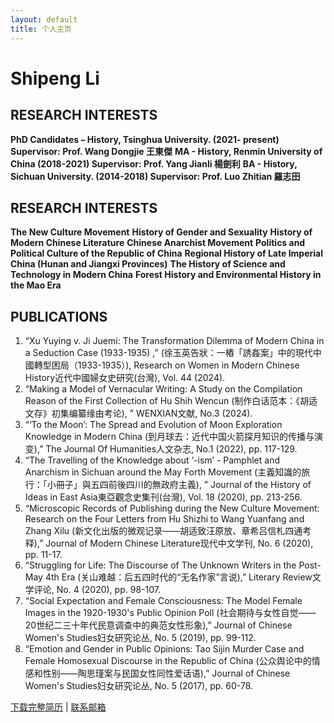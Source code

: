```yaml
---
layout: default
title: 个人主页
---
```


# Shipeng Li

## RESEARCH INTERESTS
**PhD Candidates – History, Tsinghua University. (2021- present)        Supervisor: Prof. Wang Dongjie 王東傑**
**MA - History, Renmin University of China (2018-2021)              Supervisor: Prof. Yang Jianli 楊劍利**
**BA - History, Sichuan University. (2014-2018)                      Supervisor: Prof. Luo Zhitian 羅志田**

## RESEARCH INTERESTS
**The New Culture Movement**
**History of Gender and Sexuality**
**History of Modern Chinese Literature**
**Chinese Anarchist Movement**
**Politics and Political Culture of the Republic of China**
**Regional History of Late Imperial China (Hunan and Jiangxi Provinces)**
**The History of Science and Technology in Modern China**
**Forest History and Environmental History in the Mao Era**


## PUBLICATIONS
1.	“Xu Yuying v. Ji Juemi: The Transformation Dilemma of Modern China in a Seduction Case (1933-1935) ,” (徐玉英告狀：一樁「誘姦案」中的現代中國轉型困局（1933-1935）), Research on Women in Modern Chinese History近代中國婦女史研究(台灣), Vol. 44 (2024). 
2.	“Making a Model of Vernacular Writing: A Study on the Compilation Reason of the First Collection of Hu Shih Wencun (制作白话范本：《胡适文存》初集编纂缘由考论), ” WENXIAN文献, No.3 (2024). 
3.	“‘To the Moon’: The Spread and Evolution of Moon Exploration Knowledge in Modern China (到月球去：近代中国火箭探月知识的传播与演变),” The Journal Of Humanities人文杂志, No.1 (2022), pp. 117-129. 
4.	“The Travelling of the Knowledge about ‘-ism’ - Pamphlet and Anarchism in Sichuan around the May Forth Movement (主義知識的旅行：「小冊子」與五四前後四川的無政府主義), ” Journal of the History of Ideas in East Asia東亞觀念史集刊(台灣), Vol. 18 (2020), pp. 213-256. 
5.	“Microscopic Records of Publishing during the New Culture Movement: Research on the Four Letters from Hu Shizhi to Wang Yuanfang and Zhang Xilu (新文化出版的微观记录——胡适致汪原放、章希吕信札四通考释),” Journal of Modern Chinese Literature现代中文学刊, No. 6 (2020), pp. 11-17. 
6.	“Struggling for Life: The Discourse of The Unknown Writers in the Post-May 4th Era (关山难越：后五四时代的“无名作家”言说),” Literary Review文学评论, No. 4 (2020), pp. 98-107. 
7.	“Social Expectation and Female Consciousness: The Model Female Images in the 1920-1930's Public Opinion Poll (社会期待与女性自觉——20世纪二三十年代民意调查中的典范女性形象),” Journal of Chinese Women's Studies妇女研究论丛, No. 5 (2019), pp. 99-112. 
8.	“Emotion and Gender in Public Opinions: Tao Sijin Murder Case and Female Homosexual Discourse in the Republic of China (公众舆论中的情感和性别——陶思瑾案与民国女性同性爱话语),” Journal of Chinese Women's Studies妇女研究论丛, No. 5 (2017), pp. 60-78. 


[下载完整简历](/assets/cv.pdf) | [联系邮箱](mailto:lsphistory@163.com![image](https://github.com/user-attachments/assets/38b59733-77a9-49af-b1b0-1e22d07610b2)
)
